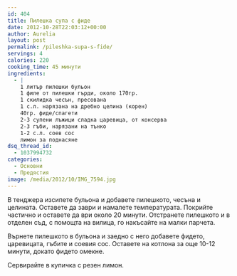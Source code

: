 ```yaml
---
id: 404
title: Пилешка супа с фиде
date: 2012-10-28T22:03:12+00:00
author: Aurelia
layout: post
permalink: /pileshka-supa-s-fide/
servings: 4
calories: 220
cooking_time: 45 минути
ingredients:
  - |
    1 литър пилешки бульон
    1 филе от пилешки гърди, около 170гр.
    1 скилидка чесън, пресована
    1 с.л. нарязана на дребно целина (корен)
    40гр. фиде/спагети
    2-3 супени лъжици сладка царевица, от консерва
    2-3 гъби, нарязани на тънко
    1-2 с.л. соев сос
    лимон за поднасяне
dsq_thread_id:
  - 1037994732
categories:
  - Основни
  - Предястия
image: /media/2012/10/IMG_7594.jpg
---
```

В тенджера изсипете бульона и добавете пилешкото, чесъна и целината. Оставете да заври и намалете температурата. Покрийте частично и оставете да ври около 20 минути. Отстранете пилешкото и в отделен съд, с помощта на вилица, го накъсайте на малки парчета.
  
Върнете пилешкото в бульона и заедно с него добавете фидето, царевицата, гъбите и соевия сос. Оставете на котлона за още 10-12 минути, докато фидето омекне.
  
Сервирайте в купичка с резен лимон.